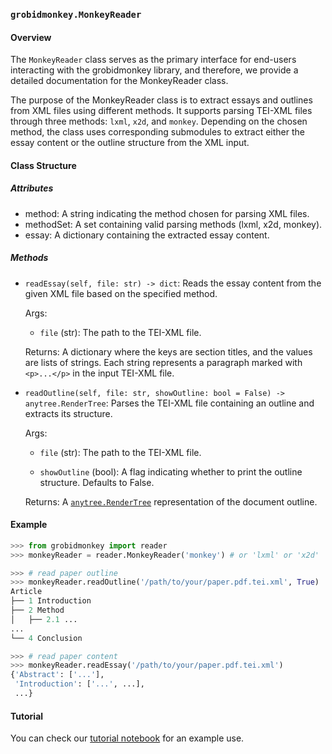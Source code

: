 ### `grobidmonkey.MonkeyReader`

#### Overview

The `MonkeyReader` class serves as the primary interface for end-users interacting with the grobidmonkey library, and therefore, we provide a detailed documentation for the MonkeyReader class.

The purpose of the MonkeyReader class is to extract essays and outlines from XML files using different methods. It supports parsing TEI-XML files through three methods: `lxml`, `x2d`, and `monkey`. Depending on the chosen method, the class uses corresponding submodules to extract either the essay content or the outline structure from the XML input.

#### Class Structure

##### Attributes

- method: A string indicating the method chosen for parsing XML files.
- methodSet: A set containing valid parsing methods (lxml, x2d, monkey).
- essay: A dictionary containing the extracted essay content.

##### Methods

- `readEssay(self, file: str) -> dict`:
  Reads the essay content from the given XML file based on the specified method.

  Args: 
    - `file` (str): The path to the TEI-XML file.

  Returns: A dictionary where the keys are section titles, and the values are lists of strings. Each string represents a paragraph marked with `<p>...</p>` in the input TEI-XML file.

- `readOutline(self, file: str, showOutline: bool = False) -> anytree.RenderTree`:
  Parses the TEI-XML file containing an outline and extracts its structure.
  
  Args:
    - `file` (str): The path to the TEI-XML file.

    - `showOutline` (bool): A flag indicating whether to print the outline structure. Defaults to False.

  Returns: A [`anytree.RenderTree`](https://anytree.readthedocs.io/en/stable/api/anytree.render.html#anytree.render.RenderTree) representation of the document outline.

#### Example

```python
>>> from grobidmonkey import reader
>>> monkeyReader = reader.MonkeyReader('monkey') # or 'lxml' or 'x2d'

>>> # read paper outline
>>> monkeyReader.readOutline('/path/to/your/paper.pdf.tei.xml', True)
Article
├── 1 Introduction
├── 2 Method
│   ├── 2.1 ...
...
└── 4 Conclusion

>>> # read paper content
>>> monkeyReader.readEssay('/path/to/your/paper.pdf.tei.xml')
{'Abstract': ['...'],
 'Introduction': ['...', ...],
 ...}
```

#### Tutorial

You can check our [tutorial notebook](https://github.com/com3dian/Grobidmonkey/blob/master/Document/tutorial.ipynb) for an example use.
